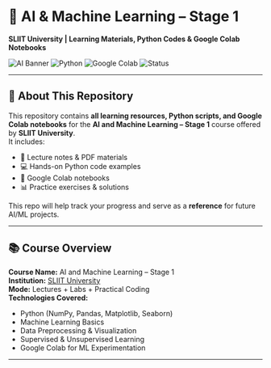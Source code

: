 # 🧠 AI & Machine Learning – Stage 1  
**SLIIT University | Learning Materials, Python Codes & Google Colab Notebooks**  

![AI Banner](https://img.shields.io/badge/AI%20%26%20Machine%20Learning-SLIIT-blue?style=for-the-badge&logo=googlecolab)
![Python](https://img.shields.io/badge/Python-3.10+-yellow?style=for-the-badge&logo=python)
![Google Colab](https://img.shields.io/badge/Google%20Colab-Notebooks-orange?style=for-the-badge&logo=googlecolab)
![Status](https://img.shields.io/badge/Status-In%20Progress-success?style=for-the-badge)

---

## 📌 About This Repository  
This repository contains **all learning resources, Python scripts, and Google Colab notebooks** for the **AI and Machine Learning – Stage 1** course offered by **SLIIT University**.  
It includes:
- 📝 Lecture notes & PDF materials  
- 💻 Hands-on Python code examples  
- 🔗 Google Colab notebooks  
- 📊 Practice exercises & solutions  

This repo will help track your progress and serve as a **reference** for future AI/ML projects.

---

## 📚 Course Overview  
**Course Name:** AI and Machine Learning – Stage 1  
**Institution:** [SLIIT University](https://www.sliit.lk/)  
**Mode:** Lectures + Labs + Practical Coding  
**Technologies Covered:**
- Python (NumPy, Pandas, Matplotlib, Seaborn)
- Machine Learning Basics  
- Data Preprocessing & Visualization  
- Supervised & Unsupervised Learning  
- Google Colab for ML Experimentation  

---

